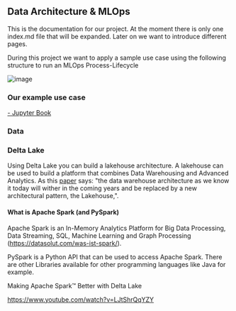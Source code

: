## Data Architecture & MLOps

This is the documentation for our project. At the moment there is only one index.md file that will be expanded. Later on we want to introduce different pages. 

During this project we want to apply a sample use case using the following structure to run an MLOps Process-Lifecycle

![image](https://user-images.githubusercontent.com/15960032/137945932-670a37ba-74e7-49dc-909a-e622d7c7bef3.png)


### Our example use case

[- Jupyter Book](index.html)

### Data

### Delta Lake

Using Delta Lake you can build a lakehouse architecture. A lakehouse can be used to build a platform that combines Data Warehousing and Advanced Analytics. As this [paper](http://cidrdb.org/cidr2021/papers/cidr2021_paper17.pdf) says: "the data warehouse architecture as we know
it today will wither in the coming years and be replaced by a new
architectural pattern, the Lakehouse,". 

#### What is Apache Spark (and PySpark)

Apache Spark is an In-Memory Analytics Platform for Big Data Processing, Data Streaming, SQL, Machine Learning and Graph Processing (https://datasolut.com/was-ist-spark/). 

PySpark is a Python API that can be used to access Apache Spark. There are other Libraries available for other programming languages like Java for example. 

Making Apache Spark™ Better with Delta Lake

https://www.youtube.com/watch?v=LJtShrQqYZY
